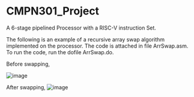 # CMPN301_Project
A 6-stage pipelined Processor with a RISC-V instruction Set.

The following is an example of a recursive array swap algorithm implemented on the processor. The code is attached in file ArrSwap.asm. To run the code, run the dofile ArrSwap.do.

Before swapping,

![image](https://github.com/mg200/6-Stage-Pipelined-MIPS-Processor/assets/104623598/cb865a4f-53e9-448f-8414-c000de7fd583)


After swapping,
![image](https://github.com/mg200/6-Stage-Pipelined-MIPS-Processor/assets/104623598/c51353dc-c76f-4076-b902-cd9f1a75cf89)
